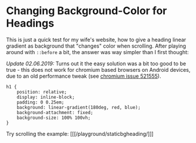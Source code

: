 # Changing Background-Color for Headings

This is just a quick test for my wife's website, how to give a heading linear gradient as background that "changes" color when scrolling.
After playing around with `::before` a bit, the answer was way simpler than I first thought:

*Update 02.06.2019:* Turns out it the easy solution was a bit too good to be true - this does not work for chromium based browsers on Android 
devices, due to an old performance tweak (see [chromium issue 521555](https://bugs.chromium.org/p/chromium/issues/detail?id=521555)).

```
h1 {
    position: relative;
    display: inline-block;
    padding: 0 0.25em;
    background: linear-gradient(180deg, red, blue);
    background-attachment: fixed;
    background-size: 100% 100vh;
}
```

Try scrolling the example:
[[[/playground/staticbgheading/]]]